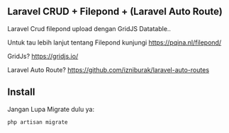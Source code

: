 ## Laravel CRUD + Filepond + (Laravel Auto Route)
Laravel Crud filepond upload dengan GridJS Datatable..

Untuk tau lebih lanjut tentang Filepond kunjungi <a href="https://pqina.nl/filepond/">https://pqina.nl/filepond/</a>

GridJs? <a href="https://gridjs.io/">https://gridjs.io/</a> 

Laravel Auto Route? <a href="https://github.com/izniburak/laravel-auto-routes">https://github.com/izniburak/laravel-auto-routes</a>
## Install


Jangan Lupa Migrate dulu ya:

```
php artisan migrate
```

